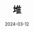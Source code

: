 ---
title: "堆"
date: 2024-03-12
description: ""
cover: https://github.com/Gjt-9520/MarkDownBlog/blob/main/source/coverImages/Aimage-135/Aimage11.jpg?raw=true
tags: ["数据结构"]
category: "笔记"
updated: 2024-03-13

top_group_index:
---